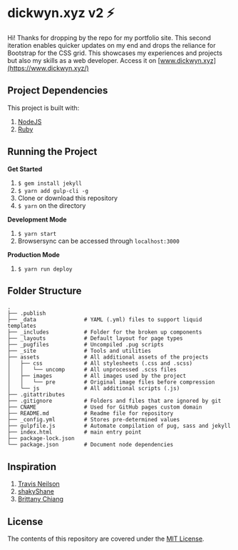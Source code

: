 # dickwyn.xyz v2 ⚡

Hi! Thanks for dropping by the repo for my portfolio site. This second iteration enables quicker updates on my end and drops the reliance for Bootstrap for the CSS grid. This showcases my experiences and projects but also my skills as a web developer. Access it on [www.dickwyn.xyz](https://www.dickwyn.xyz/)

## Project Dependencies

This project is built with:

1. [NodeJS](http://nodejs.org)
2. [Ruby](https://www.ruby-lang.org/en/downloads/)

## Running the Project

**Get Started**

1. `$ gem install jekyll`
2. `$ yarn add gulp-cli -g`
3. Clone or download this repository
4. `$ yarn` on the directory

**Development Mode**

1. `$ yarn start`
2. Browsersync can be accessed through `localhost:3000`

**Production Mode**

1. `$ yarn run deploy`

## Folder Structure

    .
    ├── .publish
    ├── _data               # YAML (.yml) files to support liquid templates
    ├── _includes           # Folder for the broken up components
    ├── _layouts            # Default layout for page types
    ├── _pugfiles           # Uncompiled .pug scripts
    ├── _site               # Tools and utilities
    ├── assets              # All additional assets of the projects
    │   ├── css             # All stylesheets (.css and .scss)
    │   │   └── uncomp      # All unprocessed .scss files
    │   ├── images          # All images used by the project
    │   │   └── pre         # Original image files before compression
    │   └── js              # All additional scripts (.js)
    ├── .gitattributes
    ├── .gitignore          # Folders and files that are ignored by git
    ├── CNAME               # Used for GitHub pages custom domain
    ├── README.md           # Readme file for repository
    ├── _config.yml         # Stores pre-determined values
    ├── gulpfile.js         # Automate compilation of pug, sass and jekyll
    ├── index.html          # main entry point
    ├── package-lock.json
    └── package.json        # Document node dependencies

## Inspiration

1. [Travis Neilson](https://github.com/travisneilson/Design-Code)
2. [shakyShane](https://github.com/shakyShane/jekyll-gulp-sass-browser-sync)
3. [Brittany Chiang](https://github.com/bchiang7/bchiang7.github.io)

## License

The contents of this repository are covered under the [MIT License](https://github.com/dickwyn/dickwyn/blob/master/LICENSE).
